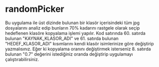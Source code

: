 # randomPicker
Bu uygulama ile üst dizinde bulunan bir klasör içerisindeki tüm jpg dosyalarını analiz edip bunların 70% kadarını rastgele olarak seçip hedeflenen klasöre kopyalama işlemi yapılır.
Kod satırında 60. satırda bulunan "KAYNAK_KLASOR_ADI" ve 61. satırda bulunan "HEDEF_KLASOR_ADI" kısımlarını kendi klasör isimlerinize göre değiştirip yazmalısınız.
Eğer ki kopyalama oranını değiştirmek isterseniz 8. satırda bulunan "0.7" değerini istediğiniz oranda değiştirip uygulamayı çalıştırabilirsiniz.
